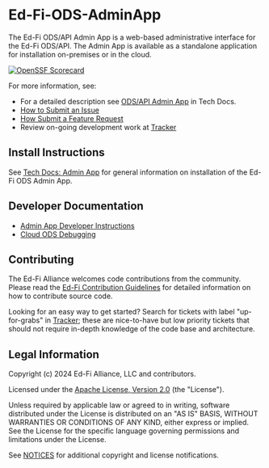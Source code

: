 # Ed-Fi-ODS-AdminApp

The Ed-Fi ODS/API Admin App is a web-based administrative interface
for the Ed-Fi ODS/API. The Admin App is available as a standalone application
for installation on-premises or in the cloud.

[![OpenSSF Scorecard](https://api.securityscorecards.dev/projects/github.com/Ed-Fi-Alliance-OSS/Ed-Fi-ODS-AdminApp/badge)](https://securityscorecards.dev/viewer/?uri=github.com/Ed-Fi-Alliance-OSS/Ed-Fi-ODS-AdminApp)

For more information, see:

* For a detailed description see [ODS/API Admin
  App](https://techdocs.ed-fi.org/pages/viewpage.action?pageId=53773581) in Tech
  Docs.
* [How to Submit an
  Issue](https://techdocs.ed-fi.org/display/ETKB/How+To%3A+Submit+an+Issue)
* [How Submit a Feature
  Request](https://techdocs.ed-fi.org/display/ETKB/How+To%3A+Submit+a+Feature+Request)
* Review on-going development work at
  [Tracker](https://tracker.ed-fi.org/issues/?filter=14106)

## Install Instructions

See [Tech Docs: Admin
App](https://techdocs.ed-fi.org/display/EDFITOOLS/Admin+App) for general
information on installation of the Ed-Fi ODS Admin App.

## Developer Documentation

* [Admin App Developer Instructions](docs/developer.md)
* [Cloud ODS Debugging](docs/cloudods-debugging.md)

## Contributing

The Ed-Fi Alliance welcomes code contributions from the community. Please read
the [Ed-Fi Contribution
Guidelines](https://techdocs.ed-fi.org/display/ETKB/Code+Contribution+Guidelines)
for detailed information on how to contribute source code.

Looking for an easy way to get started? Search for tickets with label
"up-for-grabs" in [Tracker](https://tracker.ed-fi.org/issues/?filter=14106);
these are nice-to-have but low priority tickets that should not require in-depth
knowledge of the code base and architecture.

## Legal Information

Copyright (c) 2024 Ed-Fi Alliance, LLC and contributors.

Licensed under the [Apache License, Version 2.0](LICENSE) (the "License").

Unless required by applicable law or agreed to in writing, software
distributed under the License is distributed on an "AS IS" BASIS,
WITHOUT WARRANTIES OR CONDITIONS OF ANY KIND, either express or implied.
See the License for the specific language governing permissions and
limitations under the License.

See [NOTICES](NOTICES.md) for additional copyright and license notifications.
